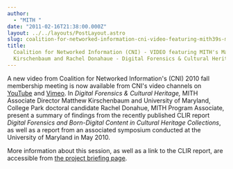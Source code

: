 ```yaml
---
author:
  - "MITH "
date: "2011-02-16T21:38:00.000Z"
layout: ../../layouts/PostLayout.astro
slug: coalition-for-networked-information-cni-video-featuring-mith39s-matthew-kirschenbaum-and-rachel-donahaue-45-digital-forensics-cultural-heritage
title:
  Coalition for Networked Information (CNI) - VIDEO featuring MITH's Matthew
  Kirschenbaum and Rachel Donahaue - Digital Forensics & Cultural Heritage
---
```


A new video from Coalition for Networked Information's (CNI) 2010 fall membership meeting is now available from CNI's video channels on [YouTube](http://www.youtube.com/watch?v=hz41tB5lV8E) and [Vimeo](http://vimeo.com/19187679). In _Digital Forensics & Cultural Heritage,_ MITH Associate Director Matthew Kirschenbaum and University of Maryland, College Park doctoral candidate Rachel Donahue, MITH Program Associate, present a summary of findings from the recently published CLIR report _Digital Forensics and Born-Digital Content in Cultural Heritage Collections_, as well as a report from an associated symposium conducted at the University of Maryland in May 2010.

More information about this session, as well as a link to the CLIR report, are accessible from [the project briefing page](https://www.cni.org/news/digital-forensics-and-cultural-heritage).
